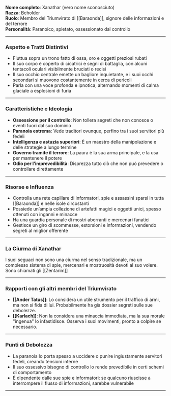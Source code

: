 **Nome completo**: Xanathar (vero nome sconosciuto)  
**Razza**: Beholder  
**Ruolo**: Membro del Triumvirato di [[Baraonda]], signore delle informazioni e del terrore  
**Personalità**: Paranoico, spietato, ossessionato dal controllo

---

### **Aspetto e Tratti Distintivi**

- Fluttua sopra un trono fatto di ossa, oro e oggetti preziosi rubati
- Il suo corpo è coperto di cicatrici e segni di battaglia, con alcuni tentacoli oculari visibilmente bruciati o recisi
- Il suo occhio centrale emette un bagliore inquietante, e i suoi occhi secondari si muovono costantemente in cerca di pericoli
- Parla con una voce profonda e ipnotica, alternando momenti di calma glaciale a esplosioni di furia

---

### **Caratteristiche e Ideologia**

- **Ossessione per il controllo**: Non tollera segreti che non conosce o eventi fuori dal suo dominio
- **Paranoia estrema**: Vede traditori ovunque, perfino tra i suoi servitori più fedeli
- **Intelligenza e astuzia superiori**: È un maestro della manipolazione e delle strategie a lungo termine
- **Governo tramite il terrore**: La paura è la sua arma principale, e la usa per mantenere il potere
- **Odio per l’imprevedibilità**: Disprezza tutto ciò che non può prevedere o controllare direttamente

---

### **Risorse e Influenza**

- Controlla una rete capillare di informatori, spie e assassini sparsi in tutta [[Baraonda]] e nelle isole circostanti
- Possiede un’ampia collezione di artefatti magici e oggetti unici, spesso ottenuti con inganni e minacce
- Ha una guardia personale di mostri aberranti e mercenari fanatici
- Gestisce un giro di scommesse, estorsioni e informazioni, vendendo segreti al miglior offerente

---

### **La Ciurma di Xanathar**

I suoi seguaci non sono una ciurma nel senso tradizionale, ma un complesso sistema di spie, mercenari e mostruosità devoti al suo volere. Sono chiamati gli [[Zentarim]]

---

### **Rapporti con gli altri membri del Triumvirato**

- **[[Ander Tatus]]**: Lo considera un utile strumento per il traffico di armi, ma non si fida di lui. Probabilmente ha già dossier segreti sulle sue debolezze.
- **[[Karlach]]**: Non la considera una minaccia immediata, ma la sua morale "ingenua" lo infastidisce. Osserva i suoi movimenti, pronto a colpire se necessario.

---

### **Punti di Debolezza**

- La paranoia lo porta spesso a uccidere o punire ingiustamente servitori fedeli, creando tensioni interne
- Il suo ossessivo bisogno di controllo lo rende prevedibile in certi schemi di comportamento
- È dipendente dalle sue spie e informatori: se qualcuno riuscisse a interrompere il flusso di informazioni, sarebbe vulnerabile

---
